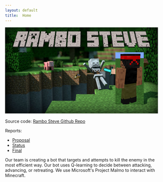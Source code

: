 ```yaml
---
layout: default
title:  Home
---
```


![](cs175_banner_rambo_steve.png)

Source code: <a href="https://github.com/rlee97/RamboSteve">Rambo Steve Github Repo</a>

Reports:

- [Proposal](proposal.html)
- [Status](status.html)
- [Final](final.html)

Our team is creating a bot that targets and attempts to kill the enemy in the most efficient way. Our bot uses Q-learning to decide between attacking, advancing, or retreating. We use Microsoft's Project Malmo to interact with Minecraft. 


[quickref]: https://github.com/mundimark/quickrefs/blob/master/HTML.md
